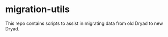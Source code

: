 # migration-utils

This repo contains scripts to assist in migrating data from old Dryad to new Dryad.
